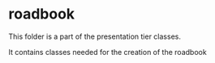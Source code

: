 # roadbook

This folder is a part of the presentation tier classes.

It contains classes needed for the creation of the roadbook

